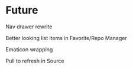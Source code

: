 # Future

Nav drawer rewrite

Better looking list items in Favorite/Repo Manager

Emoticon wrapping

Pull to refresh in Source